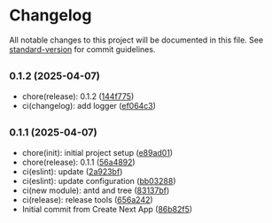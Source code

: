 # Changelog

All notable changes to this project will be documented in this file. See [standard-version](https://github.com/conventional-changelog/standard-version) for commit guidelines.

## <small>0.1.2 (2025-04-07)</small>

- chore(release): 0.1.2 ([144f775](https://github.com/ArcMichael/next-bootstrap/commit/144f775))
- ci(changelog): add logger ([ef064c3](https://github.com/ArcMichael/next-bootstrap/commit/ef064c3))

## <small>0.1.1 (2025-04-07)</small>

- chore(init): initial project setup ([e89ad01](https://github.com/ArcMichael/next-bootstrap/commit/e89ad01))
- chore(release): 0.1.1 ([56a4892](https://github.com/ArcMichael/next-bootstrap/commit/56a4892))
- ci(eslint): update ([2a923bf](https://github.com/ArcMichael/next-bootstrap/commit/2a923bf))
- ci(eslint): update configuration ([bb03288](https://github.com/ArcMichael/next-bootstrap/commit/bb03288))
- ci(new module): antd and tree ([83137bf](https://github.com/ArcMichael/next-bootstrap/commit/83137bf))
- ci(release): release tools ([656a242](https://github.com/ArcMichael/next-bootstrap/commit/656a242))
- Initial commit from Create Next App ([86b82f5](https://github.com/ArcMichael/next-bootstrap/commit/86b82f5))
